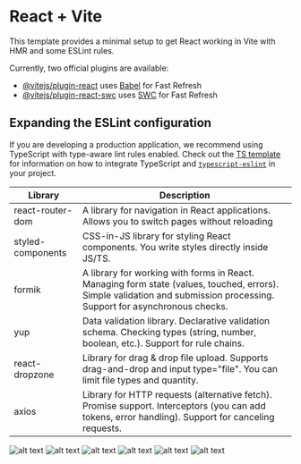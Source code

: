 # React + Vite

This template provides a minimal setup to get React working in Vite with HMR and some ESLint rules.

Currently, two official plugins are available:

- [@vitejs/plugin-react](https://github.com/vitejs/vite-plugin-react/blob/main/packages/plugin-react) uses [Babel](https://babeljs.io/) for Fast Refresh
- [@vitejs/plugin-react-swc](https://github.com/vitejs/vite-plugin-react/blob/main/packages/plugin-react-swc) uses [SWC](https://swc.rs/) for Fast Refresh

## Expanding the ESLint configuration

If you are developing a production application, we recommend using TypeScript with type-aware lint rules enabled. Check out the [TS template](https://github.com/vitejs/vite/tree/main/packages/create-vite/template-react-ts) for information on how to integrate TypeScript and [`typescript-eslint`](https://typescript-eslint.io) in your project.


| Library | Description |
| --- | --- |
| react-router-dom | A library for navigation in React applications. Allows you to switch pages without reloading |
| styled-components | CSS-in-JS library for styling React components. You write styles directly inside JS/TS. |
| formik | A library for working with forms in React. Managing form state (values, touched, errors). Simple validation and submission processing. Support for asynchronous checks. |
| yup | Data validation library. Declarative validation schema. Checking types (string, number, boolean, etc.). Support for rule chains. |
| react-dropzone | Library for drag & drop file upload. Supports drag-and-drop and input type="file". You can limit file types and quantity. |
| axios | Library for HTTP requests (alternative fetch). Promise support. Interceptors (you can add tokens, error handling). Support for canceling requests. |

![alt text]([https://github.com/Cauteros974/trading-app/blob/main/src/assets/photo1.png](https://github.com/Cauteros974/medical-portal/blob/main/public/images/screen6.png))
![alt text]([https://github.com/Cauteros974/trading-app/blob/main/src/assets/photo1.png](https://github.com/Cauteros974/medical-portal/blob/main/public/images/screen5.png))
![alt text]([https://github.com/Cauteros974/trading-app/blob/main/src/assets/photo1.png](https://github.com/Cauteros974/medical-portal/blob/main/public/images/screen2.png))
![alt text]([https://github.com/Cauteros974/trading-app/blob/main/src/assets/photo1.png](https://github.com/Cauteros974/medical-portal/blob/main/public/images/screen1.png))
![alt text]([https://github.com/Cauteros974/trading-app/blob/main/src/assets/photo1.png](https://github.com/Cauteros974/medical-portal/blob/main/public/images/screen3.png))
![alt text]([https://github.com/Cauteros974/trading-app/blob/main/src/assets/photo1.png](https://github.com/Cauteros974/medical-portal/blob/main/public/images/screen4.png))
